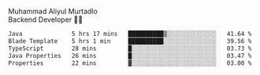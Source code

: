 Muhammad Aliyul Murtadlo
<br>
Backend Developer 👨‍💻
<br>
<!--START_SECTION:waka-->

```txt
Java              5 hrs 17 mins   ██████████▒░░░░░░░░░░░░░░   41.64 %
Blade Template    5 hrs 1 min     ██████████░░░░░░░░░░░░░░░   39.56 %
TypeScript        28 mins         █░░░░░░░░░░░░░░░░░░░░░░░░   03.73 %
Java Properties   26 mins         █░░░░░░░░░░░░░░░░░░░░░░░░   03.47 %
Properties        22 mins         ▓░░░░░░░░░░░░░░░░░░░░░░░░   03.00 %
```

<!--END_SECTION:waka-->
